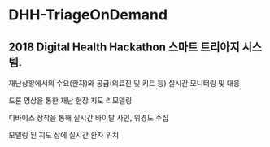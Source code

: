 # DHH-TriageOnDemand

2018 Digital Health Hackathon 스마트 트리아지 시스템.
------------
재난상황에서의 수요(환자)와 공급(의료진 및 키트 등) 실시간 모니터링 및 대응

드론 영상을 통한 재난 현장 지도 리모델링

디바이스 장착을 통해 실시간 바이탈 사인, 위경도 수집

모델링 된 지도 상에 실시간 환자 위치 
